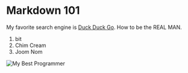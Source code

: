 # Markdown 101
My favorite search engine is [Duck Duck Go](https://www.baidu.com).
How to be the REAL MAN.

1. bit
2. Chim Cream
3. Joom Nom

![My Best Programmer](https://i.kym-cdn.com/photos/images/newsfeed/001/562/650/cd0.jpg)
